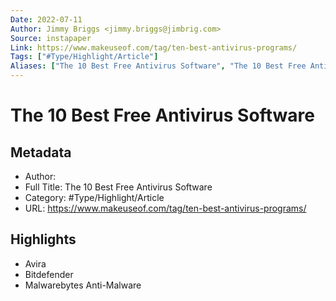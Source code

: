 ```yaml
---
Date: 2022-07-11
Author: Jimmy Briggs <jimmy.briggs@jimbrig.com>
Source: instapaper
Link: https://www.makeuseof.com/tag/ten-best-antivirus-programs/
Tags: ["#Type/Highlight/Article"]
Aliases: ["The 10 Best Free Antivirus Software", "The 10 Best Free Antivirus Software"]
---
```

# The 10 Best Free Antivirus Software

## Metadata
- Author: 
- Full Title: The 10 Best Free Antivirus Software
- Category: #Type/Highlight/Article
- URL: https://www.makeuseof.com/tag/ten-best-antivirus-programs/

## Highlights
- Avira
- Bitdefender
- Malwarebytes Anti-Malware
